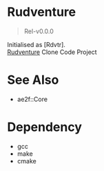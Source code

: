 # Rudventure
> Rel-v0.0.0

Initialised as [Rdvtr].  
[Rudventure](https://github.com/Daho0980/Rudventure) Clone Code Project

# See Also
- ae2f::Core

# Dependency
- gcc
- make
- cmake
